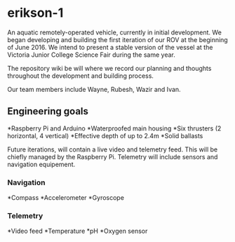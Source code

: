 # erikson-1
An aquatic remotely-operated vehicle, currently in initial development. 
We began developing and building the first iteration of our ROV at the beginning of June 2016. We intend to present a stable version of the vessel at the Victoria Junior College Science Fair during the same year. 

The repository wiki be will where we record our planning and thoughts throughout the development and building process. 

Our team members include Wayne, Rubesh, Wazir and Ivan. 

## Engineering goals

*Raspberry Pi and Arduino
*Waterproofed main housing
*Six thrusters (2 horizontal, 4 vertical)
*Effective depth of up to 2.4m
*Solid ballasts

Future iterations, will contain a live video and telemetry feed. This will be chiefly managed by the Raspberry Pi. Telemetry will include sensors and navigation equipement.

### Navigation

*Compass
*Accelerometer
*Gyroscope

### Telemetry

*Video feed
*Temperature
*pH
*Oxygen sensor
